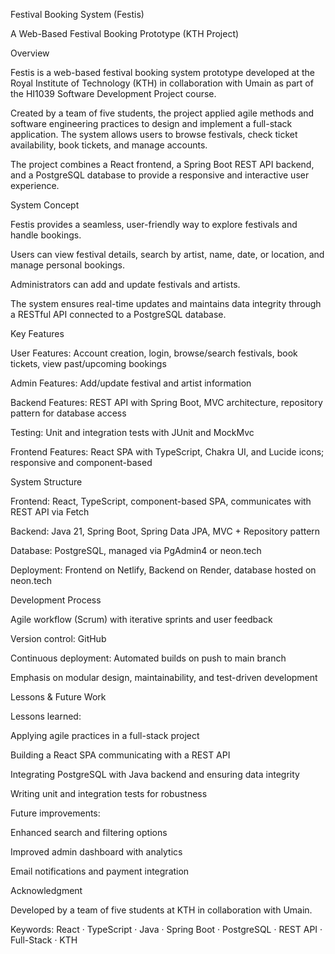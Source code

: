 Festival Booking System (Festis)

A Web-Based Festival Booking Prototype (KTH Project)

Overview

Festis is a web-based festival booking system prototype developed at the Royal Institute of Technology (KTH) in collaboration with Umain as part of the HI1039 Software Development Project course.

Created by a team of five students, the project applied agile methods and software engineering practices to design and implement a full-stack application. The system allows users to browse festivals, check ticket availability, book tickets, and manage accounts.

The project combines a React frontend, a Spring Boot REST API backend, and a PostgreSQL database to provide a responsive and interactive user experience.

System Concept

Festis provides a seamless, user-friendly way to explore festivals and handle bookings.

Users can view festival details, search by artist, name, date, or location, and manage personal bookings.

Administrators can add and update festivals and artists.

The system ensures real-time updates and maintains data integrity through a RESTful API connected to a PostgreSQL database.

Key Features

User Features: Account creation, login, browse/search festivals, book tickets, view past/upcoming bookings

Admin Features: Add/update festival and artist information

Backend Features: REST API with Spring Boot, MVC architecture, repository pattern for database access

Testing: Unit and integration tests with JUnit and MockMvc

Frontend Features: React SPA with TypeScript, Chakra UI, and Lucide icons; responsive and component-based

System Structure

Frontend: React, TypeScript, component-based SPA, communicates with REST API via Fetch

Backend: Java 21, Spring Boot, Spring Data JPA, MVC + Repository pattern

Database: PostgreSQL, managed via PgAdmin4 or neon.tech

Deployment: Frontend on Netlify, Backend on Render, database hosted on neon.tech

Development Process

Agile workflow (Scrum) with iterative sprints and user feedback

Version control: GitHub

Continuous deployment: Automated builds on push to main branch

Emphasis on modular design, maintainability, and test-driven development

Lessons & Future Work

Lessons learned:

Applying agile practices in a full-stack project

Building a React SPA communicating with a REST API

Integrating PostgreSQL with Java backend and ensuring data integrity

Writing unit and integration tests for robustness

Future improvements:

Enhanced search and filtering options

Improved admin dashboard with analytics

Email notifications and payment integration

Acknowledgment

Developed by a team of five students at KTH in collaboration with Umain.

Keywords: React · TypeScript · Java · Spring Boot · PostgreSQL · REST API · Full-Stack · KTH
